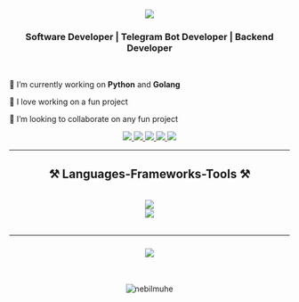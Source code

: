 
<h1 align="center">
    <img src="https://readme-typing-svg.herokuapp.com/?font=Mooli&size=35&center=true&vCenter=true&width=500&height=70&duration=4000&lines=Hi+There!+👋;+I'm+Nebil+Muhidin!;" />
</h1>

<h3 align="center" color="v">Software Developer | Telegram Bot Developer | Backend Developer</h3>

<br/>

<div align="left">
 

 🔭 I’m currently working on **Python** and **Golang**
 
 🌱 I love working on a fun project
 
 👯 I’m looking to collaborate on any fun project
 
 </div>
 
<div align="center"> 
    <a href="https://www.linkedin.com/in/nebil-muhidin-5a122022b" target="_blank">
    <img src="https://img.shields.io/badge/LinkedIn-0077B5?style=for-the-badge&logo=linkedin&logoColor=white" target="_blank" />
  </a>
  <a href="https://t.me/nubeyle" target="_blank">
    <img src="https://img.shields.io/badge/Telegram-2CA5E0?style=for-the-badge&logo=telegram&logoColor=white" target="_blank" />
</a>

  <a href="mailto:nebilmuhidinawel@gmail.com">
    <img src="https://img.shields.io/badge/Gmail-333333?style=for-the-badge&logo=gmail&logoColor=red" />
  </a>

  <a href="https://instagram.com/nebil_muhidin?igshid=ZDc4OBmNjlmNQ==" target="_blank">
    <img src="https://img.shields.io/badge/Instagram-E4405F?style=for-the-badge&logo=instagram&logoColor=white" target="_blank" />
</a>

 <a href="https://twitter.com/i/flow/login?redirect_after_login=%2FNebilmuhe" target="_blank">
    <img src="https://img.shields.io/badge/Twitter-1DA1F2?style=for-the-badge&logo=twitter&logoColor=white" target="_blank" />
</a>

</div>

 <hr/>
 
<h2 align="center">⚒️ Languages-Frameworks-Tools ⚒️</h2>
<br/>
<div align="center">
  <a href="https://skillicons.dev">
    <img src="https://skillicons.dev/icons?i=javascript,typescript,python,java,cpp,go,php,react,redux,nodejs,express,firebase,mongodb,mysql,postgres" />
  </a>
    <br>
    <a href="https://skillicons.dev">
    <img src="https://skillicons.dev/icons?i=tailwind,bootstrap,html,css,github,docker,vscode,figma,git,linux" />
    </a>
</div>

<br/>

<hr/>

<h3 align="center">
    <img src="https://readme-typing-svg.herokuapp.com/?font=Mooli&size=25&center=true&vCenter=true&width=500&height=70&duration=4000&lines=Thanks+for+visiting!+✌️;I'm+always+down+to+collab+:)">
</h3>

<br/>
<p align="center">
  <img src="https://komarev.com/ghpvc/?username=nebilmuhe&label=Profile+Views&color=0e75b6&style=flat" alt="nebilmuhe" />
</p>
